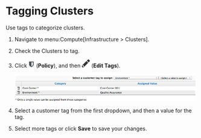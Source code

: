# Tagging Clusters

Use tags to categorize clusters.

1.  Navigate to menu:Compute\[Infrastructure \> Clusters\].

2.  Check the Clusters to tag.

3.  Click ![1941](/images/1941.png) (**Policy**), and then
    ![1851](/images/1851.png) (**Edit Tags**).

    ![2205](/images/2205.png)

4.  Select a customer tag from the first dropdown, and then a value for
    the tag.

5.  Select more tags or click **Save** to save your changes.
